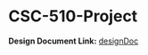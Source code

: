 # CSC-510-Project

**Design Document Link:** [designDoc](https://github.ncsu.edu/sbshete/CSC-510-Project/blob/master/DESIGN.md) 
